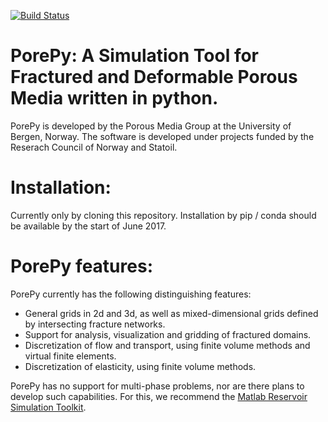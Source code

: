[![Build Status](https://travis-ci.org/pmgbergen/porepy.svg?branch=develop)](https://travis-ci.org/pmgbergen/porepy)

# PorePy: A Simulation Tool for Fractured and Deformable Porous Media written in python.

PorePy is developed by the Porous Media Group at the University of Bergen, Norway. The software is developed under projects funded by the Reserach Council of Norway and Statoil.

# Installation:
Currently only by cloning this repository. Installation by pip / conda should be available by the start of June 2017.

# PorePy features:

PorePy currently has the following distinguishing features:
- General grids in 2d and 3d, as well as mixed-dimensional grids defined by intersecting fracture networks.
- Support for analysis, visualization and gridding of fractured domains.
- Discretization of flow and transport, using finite volume methods and virtual finite elements.
- Discretization of elasticity, using finite volume methods.

PorePy has no support for multi-phase problems, nor are there plans to develop such capabilities. For this, we recommend the [Matlab Reservoir Simulation Toolkit](www.sintef.no/projectweb/mrst/).

